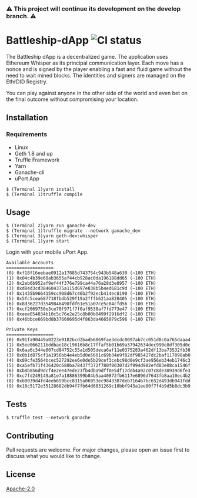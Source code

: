 ### :warning: This project will continue its development on the develop branch. :warning:

# Battleship-dApp ![CI status](https://img.shields.io/badge/build-passing-brightgreen.svg)

The Battleship dApp is a decentralized game. The application uses Ethereum Whisper as its principal communication layer. Each move has a nonce and is signed by the player enabling a fast and fluid game without the need to wait mined blocks. The identities and signers are managed on the EthrDID Registry.

You can play against anyone in the other side of the world and even bet on the final outcome without compromising your location.

## Installation

### Requirements
* Linux
* Geth 1.8 and up
* Truffle Framework
* Yarn
* Ganache-cli
* uPort App

```
$ (Terminal 1)yarn install
$ (Terminal 1)truffle compile
```

## Usage

```
$ (Terminal 2)yarn run ganache-dev
$ (Terminal 1)truffle migrate --network ganache_dev
$ (Terminal 3)yarn geth-dev:whisper
$ (Terminal 1)yarn start
```
Login with your mobile uPort App.


```
Available Accounts
==================
(0) 0xf18f16eebae0912a17885d743754c943b548a630 (~100 ETH)
(1) 0x04c4b39e60ab3655af44cb928ac0da196188dd65 (~100 ETH)
(2) 0x2eb6b952af9ef44f376e799ca44a76a28d3e8957 (~100 ETH)
(3) 0xd84d3cd384604375a115d697e838b5b4ed681c9d (~100 ETH)
(4) 0x1435b9664159cc908d67c46b2f92ecb414ec8190 (~100 ETH)
(5) 0x5fc5cea687718fbdb529f19a2fffb621aa828405 (~100 ETH)
(6) 0x8d36227d3549846490fdf61e51a07ce5c84cfd56 (~100 ETH)
(7) 0xcf2069750e3ce70f971f7f0af9538af7fd773e47 (~100 ETH)
(8) 0xeee054834b10c5c76e2e25c8b00b0499f2916df2 (~100 ETH)
(9) 0x46bbce669bd8b37660695d4f863da4665079c596 (~100 ETH)

Private Keys
==================
(0) 0x91fa90449a0223e9182bcd2badb6069fae3dcdc0097ab7cc051d8c0a765daaa4
(1) 0x5ee066211bddbae18c19616b8c17ffaf5b01b69a37942634dec990e8df305d0c
(2) 0x6aa6c344e007cd84752c55a1d505deca6af11e0375283a462df13ba73532fb38
(3) 0x0b1d875cf1a1956bb4e4eb5d0e5601c69b34e9f82df985427dc2baf117098ab0
(4) 0x09cfe3564bcec527292ee6e0de5b29cef3cebc98d0e9cf3ae956eb34eb1746c3
(5) 0xa5efb71f436420c688ba78437f372f780f80307d2f994d982efd03e08ca1546f
(6) 0xb8b856d9dcf4e2ee47ede23fb4dba9dff0e5df17deb4a92c07c8de38939d6fe3
(7) 0xc7fd249149a81e7a18886399b84b5aa40872fb6117e6896d7643fb8aa10ec4b2
(8) 0xb0039d4fd4eeb659bcc8315a06953ec9843387deb7164b7bc652d493db941fdd
(9) 0x18c5172e35128682db94f7fb64d6031269c10bbf943a1ee80f7f4b9d5b8dc3b9
```


## Tests

`$ truffle test --network ganache`

## Contributing
Pull requests are welcome. For major changes, please open an issue first to discuss what you would like to change.

## License
[Apache-2.0](https://choosealicense.com/licenses/apache-2.0/)
